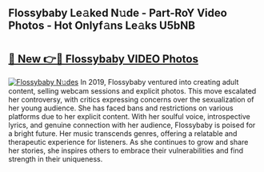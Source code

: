 ## Flossybaby Le𝚊ked N𝚞de - Part-RoY Video Photos - Hot Onlyf𝚊ns Le𝚊ks U5bNB

# <h2><a href="http://ac12234.deff.icu/?id=Flossybaby">🔗 New 👉🔴 Flossybaby VIDEO Photos</a></h2>

[![Flossybaby N𝚞des](https://i.imgur.com/rIISA9y.gif)](http://ac12234.deff.icu/?id=Flossybaby)
In 2019, Flossybaby ventured into creating adult content, selling webcam sessions and explicit photos. This move escalated her controversy, with critics expressing concerns over the sexualization of her young audience. She has faced bans and restrictions on various platforms due to her explicit content. With her soulful voice, introspective lyrics, and genuine connection with her audience, Flossybaby is poised for a bright future. Her music transcends genres, offering a relatable and therapeutic experience for listeners. As she continues to grow and share her stories, she inspires others to embrace their vulnerabilities and find strength in their uniqueness.
